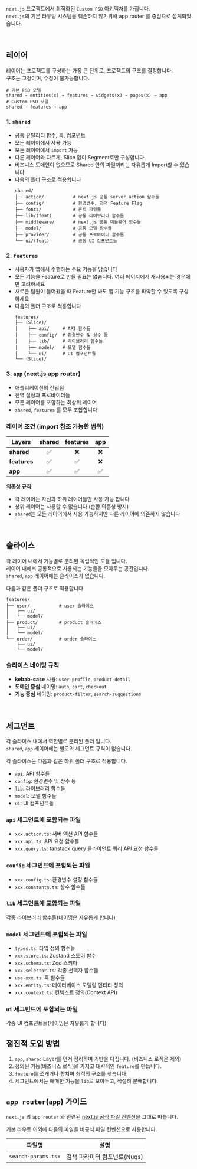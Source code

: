 `next.js` 프로젝트에서 최적화된 `Custom FSD` 아키텍쳐를 가집니다.  
`next.js`의 기본 라우팅 시스템을 훼손하지 않기위해 app router 를 중심으로 설계되었습니다.

<br/>

## 레이어
레이어는 프로젝트를 구성하는 가장 큰 단위로, 프로젝트의 구조를 결정합니다.  
구조는 고정이며, 수정이 불가능합니다.

```
# 기본 FSD 모델
shared → entities(x) → features → widgets(x) → pages(x) → app
# Custom FSD 모델
shared → features → app
```

### 1. `shared`

- 공통 유틸리티 함수, 훅, 컴포넌트
- 모든 레이어에서 사용 가능
- 모든 레이어에서 `import` 가능
- 다른 레이어와 다르게, Slice 없이 Segment로만 구성합니다
- 비즈니스 도메인이 없으므로 Shared 안의 파일끼리는 자유롭게 Import할 수 있습니다
- 다음의 폴더 구조로 적용합니다
  ```
  shared/
  ├── action/           # next.js 공통 server action 함수들
  ├── config/           # 환경변수, 전역 Feature Flag
  ├── fonts/            # 폰트 파일들
  ├── lib/(feat)        # 공통 라이브러리 함수들
  ├── middleware/       # next.js 공통 미들웨어 함수들
  ├── model/            # 공통 모델 함수들
  ├── provider/         # 공통 프로바이더 함수들
  └── ui/(feat)         # 공통 UI 컴포넌트들
  ```

### 2. `features`

- 사용자가 앱에서 수행하는 주요 기능을 담습니다
- 모든 기능을 Feature로 만들 필요는 없습니다. 여러 페이지에서 재사용되는 경우에만 고려하세요
- 새로운 팀원이 들어왔을 때 Feature만 봐도 앱 기능 구조를 파악할 수 있도록 구성하세요
- 다음의 폴더 구조로 적용합니다
  ```
  features/
  ├── (Slice)/
  │    ├── api/     # API 함수들
  │    ├── config/  # 환경변수 및 상수 등
  │    ├── lib/     # 라이브러리 함수들
  │    ├── model/   # 모델 함수들
  │    └── ui/      # UI 컴포넌트들
  └── (Slice)/
  ```
### 3. `app` (next.js app router)

- 애플리케이션의 진입점
- 전역 설정과 프로바이더들
- 모든 레이어를 포함하는 최상위 레이어
- `shared`, `features` 를 모두 조합합니다


### 레이어 조건 (import 참조 가능한 범위)

| Layers        | shared | features | app  |
|---------------|:------:|:--------:|:----:|
| **shared**    | ✅     | ❌       |  ❌  |
| **features**  | ✅     | ✅       |  ❌  |
| **app**       | ✅     | ✅       |  ✅  |

**의존성 규칙:**
- 각 레이어는 자신과 하위 레이어들만 사용 가능 합니다
- 상위 레이어는 사용할 수 없습니다 (순환 의존성 방지)
- `shared`는 모든 레이어에서 사용 가능하지만 다른 레이어에 의존하지 않습니다

<br />

## 슬라이스
각 레이어 내에서 기능별로 분리된 독립적인 모듈 입니다.  
레이어 내에서 공통적으로 사용되는 기능들을 모아두는 공간입니다.  
`shared`, `app` 레이어에는 슬라이스가 없습니다.

다음과 같은 폴더 구조로 적용합니다.
```
features/
├── user/           # user 슬라이스
│   ├── ui/
│   └── model/
├── product/        # product 슬라이스
│   ├── ui/
│   └── model/
└── order/          # order 슬라이스
    ├── ui/
    └── model/
```

### 슬라이스 네이밍 규칙

- **kebab-case** 사용: `user-profile`, `product-detail`
- **도메인 중심** 네이밍: `auth`, `cart`, `checkout`
- **기능 중심** 네이밍: `product-filter`, `search-suggestions`

<br />

## 세그먼트

각 슬라이스 내에서 역할별로 분리된 폴더 입니다.  
`shared`, `app` 레이어에는 별도의 세그먼트 규칙이 없습니다.

각 슬라이스는 다음과 같은 하위 폴더 구조로 적용합니다.

- `api`: API 함수들
- `config`: 환경변수 및 상수 등
- `lib`: 라이브러리 함수들
- `model`: 모델 함수들
- `ui`: UI 컴포넌트들

### `api` 세그먼트에 포함되는 파일

- `xxx.action.ts`: 서버 액션 API 함수들
- `xxx.api.ts`: API 요청 함수들
- `xxx.query.ts`: tanstack query 클라이언트 쿼리 API 요청 함수들

### `config` 세그먼트에 포함되는 파일

- `xxx.config.ts`: 환경변수 설정 함수들
- `xxx.constants.ts`: 상수 함수들

### `lib` 세그먼트에 포함되는 파일

각종 라이브러리 함수들(네이밍은 자유롭게 합니다)

### `model` 세그먼트에 포함되는 파일

- `types.ts`: 타입 정의 함수들
- `xxx.store.ts`: Zustand 스토어 함수
- `xxx.schema.ts`: Zod 스키마
- `xxx.selector.ts`: 각종 선택자 함수들
- `use-xxx.ts`: 훅 함수들
- `xxx.entity.ts`: 데이터베이스 모델링 엔티티 정의
- `xxx.context.ts`: 컨텍스트 정의(Context API)

### `ui` 세그먼트에 포함되는 파일

각종 UI 컴포넌트들(네이밍은 자유롭게 합니다)

## 점진적 도입 방법

1. `app`, `shared` Layer를 먼저 정리하며 기반을 다집니다. (비즈니스 로직은 제외)
2. 정의된 기능(비즈니스 로직)을 가지고 대략적인 `feature`를 만듭니다.
3. `feature`를 쪼개거나 합치며 최적의 구조를 찾습니다.
4. 세그먼트에서는 애매한 기능을 `lib`로 모아두고, 적절히 분배합니다.


## `app router`(`app`) 가이드

`next.js` 의 `app router` 와 관련된 [next.js 공식 파일 컨벤션](https://nextjs.org/docs/app/getting-started/project-structure)을 그대로 따릅니다.  

기본 라우트 이외에 다음의 파일을 비공식 파일 컨벤션으로 사용합니다.

| 파일명 | 설명 |
|--------|------|
| `search-params.tsx` | 검색 파라미터 컴포넌트(Nuqs) |

